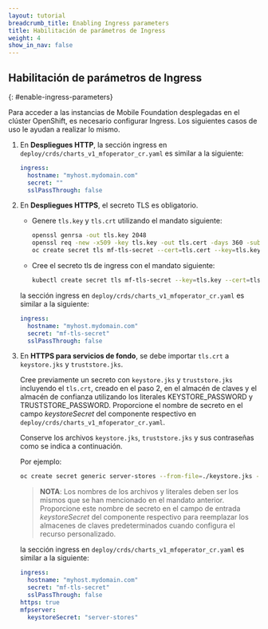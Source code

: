 ```yaml
---
layout: tutorial
breadcrumb_title: Enabling Ingress parameters
title: Habilitación de parámetros de Ingress 
weight: 4
show_in_nav: false
---
```

<!-- NLS_CHARSET=UTF-8 -->
## Habilitación de parámetros de Ingress 
{: #enable-ingress-parameters}

Para acceder a las instancias de Mobile Foundation desplegadas en el clúster OpenShift, es necesario configurar Ingress. Los siguientes casos de uso le ayudan a realizar lo mismo. 

1. En **Despliegues HTTP**, la sección ingress en `deploy/crds/charts_v1_mfoperator_cr.yaml` es similar a la siguiente: 

    ```yaml
    ingress:
      hostname: "myhost.mydomain.com"
      secret: ""
      sslPassThrough: false
    ```

2. En **Despliegues HTTPS**, el secreto TLS es obligatorio. 
    * Genere `tls.key` y `tls.crt` utilizando el mandato siguiente:

      ```bash
      openssl genrsa -out tls.key 2048
      openssl req -new -x509 -key tls.key -out tls.cert -days 360 -subj /CN=myhost.mydomain.com
      oc create secret tls mf-tls-secret --cert=tls.cert --key=tls.key
      ```

    * Cree el secreto tls de ingress con el mandato siguiente:

      ```bash
      kubectl create secret tls mf-tls-secret --key=tls.key --cert=tls.crt
      ```

    la sección ingress en `deploy/crds/charts_v1_mfoperator_cr.yaml` es similar a la siguiente:

    ```yaml
    ingress:
      hostname: "myhost.mydomain.com"
      secret: "mf-tls-secret"
      sslPassThrough: false
    ```

3. En **HTTPS para servicios de fondo**, se debe importar `tls.crt` a `keystore.jks` y `truststore.jks`.

    Cree previamente un secreto con `keystore.jks` y `truststore.jks` incluyendo el `tls.crt`, creado en el paso 2, en el almacén de claves y el almacén de confianza utilizando los literales KEYSTORE_PASSWORD y TRUSTSTORE_PASSWORD. Proporcione el nombre de secreto en el campo *keystoreSecret* del componente respectivo en `deploy/crds/charts_v1_mfoperator_cr.yaml`.

    Conserve los archivos `keystore.jks`, `truststore.jks` y sus contraseñas como se indica a continuación. 

    Por ejemplo:

    ```bash
    oc create secret generic server-stores --from-file=./keystore.jks --from-file=./truststore.jks --from-literal=KEYSTORE_PASSWORD=worklight --from-literal=TRUSTSTORE_PASSWORD=worklight
    ```

    >**NOTA**: Los nombres de los archivos y literales deben ser los mismos que se han mencionado en el mandato anterior.	Proporcione este nombre de secreto en el campo de entrada *keystoreSecret* del componente respectivo para reemplazar los almacenes de claves predeterminados cuando configura el recurso personalizado. 

    la sección ingress en `deploy/crds/charts_v1_mfoperator_cr.yaml` es similar a la siguiente:

    ```yaml
    ingress:
      hostname: "myhost.mydomain.com"
      secret: "mf-tls-secret"
      sslPassThrough: false
    https: true
    mfpserver:
      keystoreSecret: "server-stores"
    ```  
